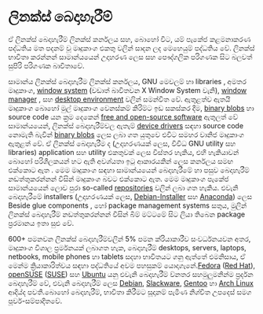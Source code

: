 # ලිනක්ස් බෙදාහැරීම්

ඒ ලිනක්ස් බෙදාහැරීම් ලිනක්ස් කර්නලය සහ, බොහෝ විට, යම් පැකේජ කළමනාකරණ පද්ධතිය මත පදනම් වූ මෘදුකාංග එකතු වලින් සාදන ලද මෙහෙයුම් පද්ධතිය වේ. ලිනක්ස් භාවිතා කරන්නන් සාමාන්යයෙන් උදාහරණ ලෙස සහ පෞද්ගලික පරිගණක සිට බලවත් සුපිරි පරිගණක බාවිතාවේ.

සාමාන්ය ලිනක්ස් බෙදාහැරීම ලිනක්ස් කර්නලය, GNU මෙවලම් හා libraries , අමතර මෘදුකාංග, [window system](https://en.wikipedia.org/wiki/Window_system) \(වඩාත් බාවිතවන X Window System වැනි\), [window manager](https://en.wikipedia.org/wiki/Window_manager) , සහ [desktop environment](https://en.wikipedia.org/wiki/Desktop_environment) වලින් සමන්විත වේ. ඇතුළත්ව ඇතයි මෘදුකාංග බොහෝ මුල් මෘදුකාංග වෙනස්කම් කිරිම්ට ඉඩ සකස්කර දීම, [binary blobs](https://en.wikipedia.org/wiki/Binary_blob) හා source code යන ක්‍රම දෙකෙන් [free and open-source software](https://en.wikipedia.org/wiki/Free_and_open-source_software) ඇතුලත් වේ සාමාන්යයෙන්, ලිනක්ස් බෙදාහැරීම්වල ඇතැම් [device drivers](https://en.wikipedia.org/wiki/Device_driver) සඳහා source code නොමැති බැවින් [binary blobs](https://en.wikipedia.org/wiki/Binary_blob) ලෙස ලබා ගත යුතුවෙ එවිට සමහර වානිජ මෘදුකාංග ඇතුළත් වේ. ඒ ලිනක්ස් බෙදාහැරීම ද \(උදාහරණයක් ලෙස, විවිධ GNU utility සහ libraries\) application සහ utility එකතුවක් ලෙස විස්තර හැකිය, එහි හැකියාවන් බොහෝ පරිශීලකයන් හට ඇති අවශ්යතා ඉටු ආකාරයකින් ලෙස කර්නලය සමඟ එක්කොට ඇත . මෙම මෘදුකාංග සඳහා සාමාන්යයෙන් බෙදාහැරීමේ හා පසුව බෙදාහැරීම් නඩත්තුකරන්නන් විසින් මෘදුකාංග බවට එක්කොට ඇත. මෙම මෘදුකාංග පැකේජ සාමාන්යයෙන් ලොව පුරා so-called [repositories](https://en.wikipedia.org/wiki/Software_repository) වලින් ලබා ගත හැකිය. එවැනි බෙදාහැරීමේ installers \(උදාහරණයක් ලෙස, [Debian-Installer](https://en.wikipedia.org/wiki/Debian-Installer) සහ [Anaconda](https://en.wikipedia.org/wiki/Anaconda_%28installer%29)\) ලෙස Beside glue components , හෝ package management systems සතුය, මුලින් ලිනක්ස් බෙදාහැරීම් නඩත්තුකරන්නන් විසින් බිම් මට්ටමේ සිට ලියා තිබෙන package ප්‍රරමානය ඉතා සුළු වේ.

600+ පමනවන ලිනක්ස් බෙදාහැරීම්වලින් 5% පමන ක්රියාකාරීව සංවර්ධනයවන අතර, මෘදුකාංග විශාල ප්‍රර්මනයක් ලබාගත හැක, බෙදාහැරීම් desktops, servers, laptops, netbooks, mobile phones හා tablets සදහා භාවිතයට ගනු ඇත්තේ එමනිසාය, ඒ මෙන්ම ක්‍රියාකාරිත්වය සඳහා පද්ධතියේ අවම පහසුකම් යොදාගැනේ.[Fedora](https://en.wikipedia.org/wiki/Fedora_%28operating_system%29) \([Red Hat](https://en.wikipedia.org/wiki/Red_Hat)\), [openSUSE](https://en.wikipedia.org/wiki/OpenSUSE) \([SUSE](https://en.wikipedia.org/wiki/SUSE)\) සහ [Ubuntu](https://en.wikipedia.org/wiki/Ubuntu_%28operating_system%29) යනු එවැනි බෙදාහැරීම් ව්නතර සහමුලුමනින්ම ප්‍රර්දන බෙදාහැරීම් වේ, එවැනි බෙදාහැරීම් ලෙස [Debian](https://en.wikipedia.org/wiki/Debian), [Slackware](https://en.wikipedia.org/wiki/Slackware), [Gentoo](https://en.wikipedia.org/wiki/Gentoo_Linux) හා [Arch Linux](https://en.wikipedia.org/wiki/Arch_Linux) ආදිය්ද පවතී.බොහෝ බෙදාහැරීම්, භාවිතා කිරීමට සූදානම් පැමිණ නිශ්චිත උපදෙස් සමග පූර්ව-සම්පාදිතවේ.

